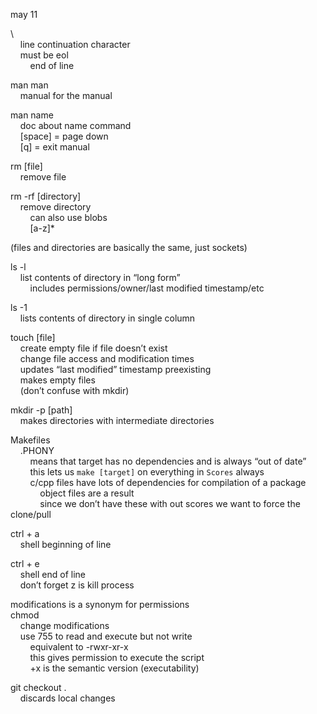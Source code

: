 may 11 <br />

\ <br />
&nbsp;&nbsp;&nbsp;&nbsp;line continuation character <br />
&nbsp;&nbsp;&nbsp;&nbsp;must be eol <br />
&nbsp;&nbsp;&nbsp;&nbsp;&nbsp;&nbsp;&nbsp;&nbsp;end of line <br />

man man <br />
&nbsp;&nbsp;&nbsp;&nbsp;manual for the manual <br />

man name <br />
&nbsp;&nbsp;&nbsp;&nbsp;doc about name command <br />
&nbsp;&nbsp;&nbsp;&nbsp;[space] = page down <br />
&nbsp;&nbsp;&nbsp;&nbsp;[q] = exit manual <br />

rm [file] <br />
&nbsp;&nbsp;&nbsp;&nbsp;remove file <br />

rm -rf [directory] <br />
&nbsp;&nbsp;&nbsp;&nbsp;remove directory <br />
&nbsp;&nbsp;&nbsp;&nbsp;&nbsp;&nbsp;&nbsp;&nbsp;can also use blobs <br />
&nbsp;&nbsp;&nbsp;&nbsp;&nbsp;&nbsp;&nbsp;&nbsp;[a-z]* <br />

(files and directories are basically the same, just sockets) <br />

ls -l <br />
&nbsp;&nbsp;&nbsp;&nbsp;list contents of directory in “long form” <br />
&nbsp;&nbsp;&nbsp;&nbsp;&nbsp;&nbsp;&nbsp;&nbsp;includes permissions/owner/last modified timestamp/etc <br />

ls -1 <br />
&nbsp;&nbsp;&nbsp;&nbsp;lists contents of directory in single column <br />

touch [file] <br />
&nbsp;&nbsp;&nbsp;&nbsp;create empty file if file doesn’t exist <br />
&nbsp;&nbsp;&nbsp;&nbsp;change file access and modification times <br />
&nbsp;&nbsp;&nbsp;&nbsp;updates “last modified” timestamp preexisting <br />
&nbsp;&nbsp;&nbsp;&nbsp;makes empty files <br />
&nbsp;&nbsp;&nbsp;&nbsp;(don’t confuse with mkdir) <br />

mkdir -p [path] <br />
&nbsp;&nbsp;&nbsp;&nbsp;makes directories with intermediate directories <br />

Makefiles <br />
&nbsp;&nbsp;&nbsp;&nbsp;.PHONY <br />
&nbsp;&nbsp;&nbsp;&nbsp;&nbsp;&nbsp;&nbsp;&nbsp;means that target has no dependencies and is always “out of date” <br />
&nbsp;&nbsp;&nbsp;&nbsp;&nbsp;&nbsp;&nbsp;&nbsp;this lets us `make [target]` on everything in `Scores` always <br />
&nbsp;&nbsp;&nbsp;&nbsp;&nbsp;&nbsp;&nbsp;&nbsp;c/cpp files have lots of dependencies for compilation of a package <br />
&nbsp;&nbsp;&nbsp;&nbsp;&nbsp;&nbsp;&nbsp;&nbsp;&nbsp;&nbsp;&nbsp;&nbsp;object files are a result <br />
&nbsp;&nbsp;&nbsp;&nbsp;&nbsp;&nbsp;&nbsp;&nbsp;&nbsp;&nbsp;&nbsp;&nbsp;since we don’t have these with out scores we want to force the clone/pull <br />

ctrl + a <br />
&nbsp;&nbsp;&nbsp;&nbsp;shell beginning of line <br />

ctrl + e <br />
&nbsp;&nbsp;&nbsp;&nbsp;shell end of line <br />
&nbsp;&nbsp;&nbsp;&nbsp;don’t forget z is kill process <br />

modifications is a synonym for permissions <br />
chmod <br />
&nbsp;&nbsp;&nbsp;&nbsp;change modifications <br />
&nbsp;&nbsp;&nbsp;&nbsp;use 755 to read and execute but not write <br />
&nbsp;&nbsp;&nbsp;&nbsp;&nbsp;&nbsp;&nbsp;&nbsp;equivalent to -rwxr-xr-x <br />
&nbsp;&nbsp;&nbsp;&nbsp;&nbsp;&nbsp;&nbsp;&nbsp;this gives permission to execute the script <br />
&nbsp;&nbsp;&nbsp;&nbsp;&nbsp;&nbsp;&nbsp;&nbsp;+x is the semantic version (executability) <br />

git checkout . <br />
&nbsp;&nbsp;&nbsp;&nbsp;discards local changes <br />
